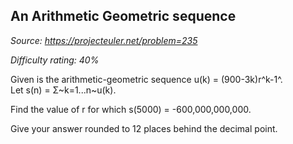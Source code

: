 An Arithmetic Geometric sequence
--------------------------------

*Source: https://projecteuler.net/problem=235*


*Difficulty rating: 40%*

Given is the arithmetic-geometric sequence u(k) = (900-3k)r^k-1^.\
 Let s(n) = Σ~k=1...n~u(k).

Find the value of r for which s(5000) = -600,000,000,000.

Give your answer rounded to 12 places behind the decimal point.
